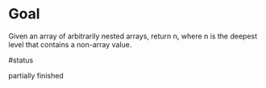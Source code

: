 # Goal

Given an array of arbitrarily nested arrays, return n, where n is the deepest level that contains a non-array value.

#status

partially finished